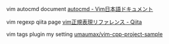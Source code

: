 vim autocmd document
[autocmd \- Vim日本語ドキュメント]( https://vim-jp.org/vimdoc-ja/autocmd.html )

vim regexp qiita page
[vim正規表現リファレンス \- Qiita]( https://qiita.com/kawaz/items/d0708a4ab08e572f38f3 )

vim tags plugin my setting
[umaumax/vim\-cpp\-project\-sample]( https://github.com/umaumax/vim-cpp-project-sample )
